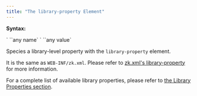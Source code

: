 ```yaml
---
title: "The library-property Element"
---
```


**Syntax:**

<library-property>  
`    `<name>`any name`</name>  
`    `<value>`any value`</value>  
</library-property>

Species a library-level property with the `library-property` element.

It is the same as `WEB-INF/zk.xml`. Please refer to [zk.xml's library-property]({{site.baseurl}}/zk_config_ref/the_library_property_element)
for more information.

For a complete list of available library properties, please refer to
[the Library Properties section]({{site.baseurl}}/zk_config_ref/the_library_properties).


